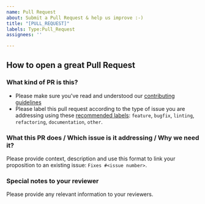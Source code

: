 ```yaml
---
name: Pull Request
about: Submit a Pull Request & help us improve :-)
title: "[PULL_REQUEST]"
labels: Type:Pull_Request
assignees: ''

---
```


## How to open a great Pull Request

### What kind of PR is this?

- Please make sure you've read and understood our [contributing guidelines](https://github.com/SubstraFoundation/.github/blob/master/CONTRIBUTING.md)
- Please label this pull request according to the type of issue you are addressing using these [recommended labels](https://github.com/SubstraFoundation/.github/blob/master/CONTRIBUTING.md#type-of-issue-and-issue-state): `feature`, `bugfix`, `linting`, `refactoring`, `documentation`, `other`.

### What this PR does / Which issue is it addressing / Why we need it?

Please provide context, description and use this format to link your proposition to an existing issue: `Fixes #<issue number>`.

### Special notes to your reviewer

Please provide any relevant information to your reviewers.
